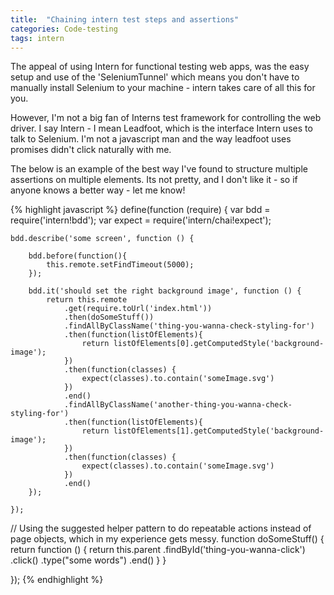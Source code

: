 ```yaml
---
title:  "Chaining intern test steps and assertions"
categories: Code-testing
tags: intern
---
```


The appeal of using Intern for functional testing web apps, was the easy setup and use of the 'SeleniumTunnel' which means you don't have to manually install Selenium to your machine - intern takes care of all this for you.

However, I'm not a big fan of Interns test framework for controlling the web driver. I say Intern - I mean Leadfoot, which is the interface Intern uses to talk to Selenium. I'm not a javascript man and the way leadfoot uses promises didn't click naturally with me.

The below is an example of the best way I've found to structure multiple assertions on multiple elements. Its not pretty, and I don't like it - so if anyone knows a better way - let me know!

{% highlight javascript %}
define(function (require) {
    var bdd = require('intern!bdd');
    var expect = require('intern/chai!expect');

    bdd.describe('some screen', function () {

        bdd.before(function(){
            this.remote.setFindTimeout(5000);
        });

        bdd.it('should set the right background image', function () {
            return this.remote
                .get(require.toUrl('index.html'))
                .then(doSomeStuff())
                .findAllByClassName('thing-you-wanna-check-styling-for')
                .then(function(listOfElements){
                    return listOfElements[0].getComputedStyle('background-image');
                })
                .then(function(classes) {
                    expect(classes).to.contain('someImage.svg')
                })
                .end()
                .findAllByClassName('another-thing-you-wanna-check-styling-for')
                .then(function(listOfElements){
                    return listOfElements[1].getComputedStyle('background-image');
                })
                .then(function(classes) {
                    expect(classes).to.contain('someImage.svg')
                })
                .end()
        });

    });

// Using the suggested helper pattern to do repeatable actions instead of page objects, which in my experience gets messy.
    function doSomeStuff() {
        return function () {
            return this.parent
                .findById('thing-you-wanna-click')
                    .click()
                    .type("some words")
                    .end()
        }
    }

});
{% endhighlight %}

